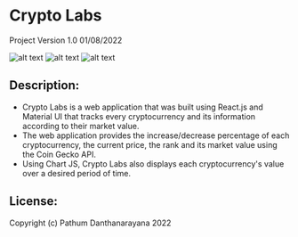 # Crypto Labs
Project Version 1.0 01/08/2022

![alt text](https://i.imgur.com/9sBufQH.png?raw=true)
![alt text](https://i.imgur.com/lO56Xov.png?raw=true)
![alt text](https://i.imgur.com/Q6iU6Np.png?raw=true)

Description:
--------------
- Crypto Labs is a web application that was built using React.js and Material UI that tracks every cryptocurrency and its information according to their market value. 
- The web application provides the increase/decrease percentage of each cryptocurrency, the current price, the rank and its market value using the Coin Gecko API. 
- Using Chart JS, Crypto Labs also displays each cryptocurrency's value over a desired period of time.

License:
---------
Copyright (c) Pathum Danthanarayana 2022
